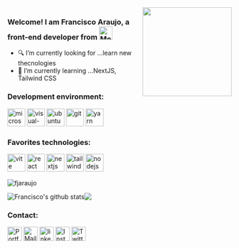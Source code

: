 <img align='right' src='https://user-images.githubusercontent.com/5713670/87202985-820dcb80-c2b6-11ea-9f56-7ec461c497c3.gif' width='200'>

### Welcome! I am Francisco Araujo, a front-end developer from <img src="https://cdn-icons-png.flaticon.com/512/330/330433.png" alt="Mexico" height="30px">

- 🔍 I’m currently looking for ...learn new thecnologies
- 📖 I’m currently learning ...NextJS, Tailwind CSS

### Development environment:
<a href="https://www.fjaraujo.com/" title="Portfolio"><img src="https://github.com/get-icon/geticon/blob/master/icons/microsoft-windows.svg" alt="microsoft-windows" width="40px" height="40px"></a>
<a href="https://www.fjaraujo.com/" title="Portfolio"><img src="https://github.com/get-icon/geticon/blob/master/icons/visual-studio-code.svg" alt="visual-studio-code" width="40px" height="40px"></a>
<a href="https://www.fjaraujo.com/" title="Portfolio"><img src="https://github.com/get-icon/geticon/blob/master/icons/ubuntu.svg" alt="ubuntu" width="40px" height="40px"></a>
<a href="https://www.fjaraujo.com/" title="Portfolio"><img src="https://github.com/get-icon/geticon/blob/master/icons/git-icon.svg"  alt="git" width="40px" height="40px"></a>
<a href="https://www.fjaraujo.com/" title="Portfolio"><img src="https://github.com/get-icon/geticon/blob/master/icons/yarn.svg"  alt="yarn" width="40px" height="40px"></a>

### Favorites technologies:
<a href="https://www.fjaraujo.com/" title="Portfolio"><img src="https://github.com/get-icon/geticon/blob/master/icons/vite.svg" alt="vite" width="40px" height="40px"></a>
<a href="https://www.fjaraujo.com/" title="Portfolio"><img src="https://github.com/get-icon/geticon/blob/master/icons/react.svg" alt="react" width="40px" height="40px"></a>
<a href="https://www.fjaraujo.com/" title="Portfolio"><img src="https://github.com/get-icon/geticon/blob/master/icons/nextjs-icon.svg" alt="nextjs" width="40px" height="40px"></a>
<a href="https://www.fjaraujo.com/" title="Portfolio"><img src="https://github.com/get-icon/geticon/blob/master/icons/tailwindcss-icon.svg" alt="tailwindcss" width="40px" height="40px"></a>
<a href="https://www.fjaraujo.com/" title="Portfolio"><img src="https://github.com/get-icon/geticon/blob/master/icons/nodejs-icon.svg" alt="nodejs" width="40px" height="40px"></a>

<img align="center" src="https://komarev.com/ghpvc/?username=fjarauj0" alt="fjaraujo" />

<img align="center" src="https://github-readme-stats.vercel.app/api?username=fjarauj0&show_icons=true" alt="Francisco's github stats" /><img align="center" src="https://github-readme-stats.vercel.app/api/top-langs/?username=fjarauj0&layout=compact" />



### Contact:
<a href="https://www.fjaraujo.com/" title="Portfolio"><img src="https://github.com/FortAwesome/Font-Awesome/blob/master/svgs/solid/globe.svg" alt="Portfolio" width="32px" height="32px"></a>
<a href="mailto:contacto@fjaraujo.com" title="Mail"><img src="https://github.com/FortAwesome/Font-Awesome/blob/master/svgs/solid/envelope.svg" alt="Mail" width="32px" height="32px"></a>
<a href="https://www.linkedin.com/in/fjarauj0/" title="linkedin"><img src="https://github.com/FortAwesome/Font-Awesome/blob/master/svgs/brands/linkedin-in.svg" alt="linkedin" width="32px" height="32px"></a>
<a href="https://www.instagram.com/fjarauj0/" title="Instagram"><img src="https://github.com/FortAwesome/Font-Awesome/blob/master/svgs/brands/instagram.svg" alt="Instagram" width="32px" height="32px"></a>
<a href="https://twitter.com/fjarauj0" title="Twitter"><img src="https://github.com/FortAwesome/Font-Awesome/blob/master/svgs/brands/twitter.svg" alt="Twitter" width="32px" height="32px"></a>
